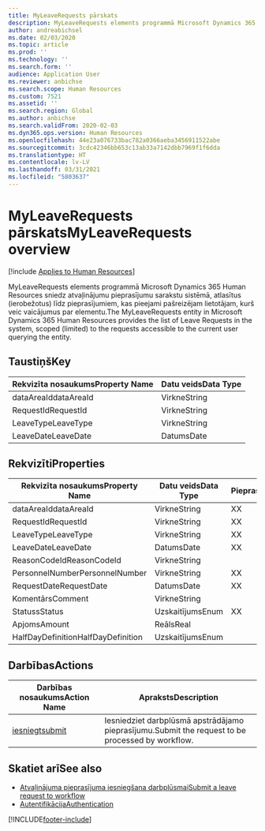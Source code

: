 ```yaml
---
title: MyLeaveRequests pārskats
description: MyLeaveRequests elements programmā Microsoft Dynamics 365 Human Resources sniedz atvaļinājumu pieprasījumu sarakstu sistēmā, atlasītus (ierobežotus) līdz pieprasījumiem, kas pieejami pašreizējam lietotājam, kurš veic vaicājumus par elementu.
author: andreabichsel
ms.date: 02/03/2020
ms.topic: article
ms.prod: ''
ms.technology: ''
ms.search.form: ''
audience: Application User
ms.reviewer: anbichse
ms.search.scope: Human Resources
ms.custom: 7521
ms.assetid: ''
ms.search.region: Global
ms.author: anbichse
ms.search.validFrom: 2020-02-03
ms.dyn365.ops.version: Human Resources
ms.openlocfilehash: 44e23a076733bac782a0366aeba3456911522abe
ms.sourcegitcommit: 3cdc42346bb653c13ab33a7142dbb7969f1f6dda
ms.translationtype: HT
ms.contentlocale: lv-LV
ms.lasthandoff: 03/31/2021
ms.locfileid: "5803637"
---
```

# <a name="myleaverequests-overview"></a><span data-ttu-id="b8a8e-103">MyLeaveRequests pārskats</span><span class="sxs-lookup"><span data-stu-id="b8a8e-103">MyLeaveRequests overview</span></span>

[!include [Applies to Human Resources](../includes/applies-to-hr.md)]

<span data-ttu-id="b8a8e-104">MyLeaveRequests elements programmā Microsoft Dynamics 365 Human Resources sniedz atvaļinājumu pieprasījumu sarakstu sistēmā, atlasītus (ierobežotus) līdz pieprasījumiem, kas pieejami pašreizējam lietotājam, kurš veic vaicājumus par elementu.</span><span class="sxs-lookup"><span data-stu-id="b8a8e-104">The MyLeaveRequests entity in Microsoft Dynamics 365 Human Resources provides the list of Leave Requests in the system, scoped (limited) to the requests accessible to the current user querying the entity.</span></span>

## <a name="key"></a><span data-ttu-id="b8a8e-105">Taustiņš</span><span class="sxs-lookup"><span data-stu-id="b8a8e-105">Key</span></span>

  | <span data-ttu-id="b8a8e-106">Rekvizīta nosaukums</span><span class="sxs-lookup"><span data-stu-id="b8a8e-106">Property Name</span></span> | <span data-ttu-id="b8a8e-107">Datu veids</span><span class="sxs-lookup"><span data-stu-id="b8a8e-107">Data Type</span></span> |
  |---------------|-----------|
  | <span data-ttu-id="b8a8e-108">dataAreaId</span><span class="sxs-lookup"><span data-stu-id="b8a8e-108">dataAreaId</span></span>    | <span data-ttu-id="b8a8e-109">Virkne</span><span class="sxs-lookup"><span data-stu-id="b8a8e-109">String</span></span>    |
  | <span data-ttu-id="b8a8e-110">RequestId</span><span class="sxs-lookup"><span data-stu-id="b8a8e-110">RequestId</span></span>     | <span data-ttu-id="b8a8e-111">Virkne</span><span class="sxs-lookup"><span data-stu-id="b8a8e-111">String</span></span>    |
  | <span data-ttu-id="b8a8e-112">LeaveType</span><span class="sxs-lookup"><span data-stu-id="b8a8e-112">LeaveType</span></span>     | <span data-ttu-id="b8a8e-113">Virkne</span><span class="sxs-lookup"><span data-stu-id="b8a8e-113">String</span></span>    |
  | <span data-ttu-id="b8a8e-114">LeaveDate</span><span class="sxs-lookup"><span data-stu-id="b8a8e-114">LeaveDate</span></span>     | <span data-ttu-id="b8a8e-115">Datums</span><span class="sxs-lookup"><span data-stu-id="b8a8e-115">Date</span></span>      |
  
## <a name="properties"></a><span data-ttu-id="b8a8e-116">Rekvizīti</span><span class="sxs-lookup"><span data-stu-id="b8a8e-116">Properties</span></span>

  | <span data-ttu-id="b8a8e-117">Rekvizīta nosaukums</span><span class="sxs-lookup"><span data-stu-id="b8a8e-117">Property Name</span></span>     | <span data-ttu-id="b8a8e-118">Datu veids</span><span class="sxs-lookup"><span data-stu-id="b8a8e-118">Data Type</span></span> | <span data-ttu-id="b8a8e-119">Pieprasīts</span><span class="sxs-lookup"><span data-stu-id="b8a8e-119">Required</span></span> |
  |-------------------|-----------|----------|
  | <span data-ttu-id="b8a8e-120">dataAreaId</span><span class="sxs-lookup"><span data-stu-id="b8a8e-120">dataAreaId</span></span>        | <span data-ttu-id="b8a8e-121">Virkne</span><span class="sxs-lookup"><span data-stu-id="b8a8e-121">String</span></span>    | <span data-ttu-id="b8a8e-122">X</span><span class="sxs-lookup"><span data-stu-id="b8a8e-122">X</span></span>        |
  | <span data-ttu-id="b8a8e-123">RequestId</span><span class="sxs-lookup"><span data-stu-id="b8a8e-123">RequestId</span></span>         | <span data-ttu-id="b8a8e-124">Virkne</span><span class="sxs-lookup"><span data-stu-id="b8a8e-124">String</span></span>    | <span data-ttu-id="b8a8e-125">X</span><span class="sxs-lookup"><span data-stu-id="b8a8e-125">X</span></span>        |
  | <span data-ttu-id="b8a8e-126">LeaveType</span><span class="sxs-lookup"><span data-stu-id="b8a8e-126">LeaveType</span></span>         | <span data-ttu-id="b8a8e-127">Virkne</span><span class="sxs-lookup"><span data-stu-id="b8a8e-127">String</span></span>    | <span data-ttu-id="b8a8e-128">X</span><span class="sxs-lookup"><span data-stu-id="b8a8e-128">X</span></span>        |
  | <span data-ttu-id="b8a8e-129">LeaveDate</span><span class="sxs-lookup"><span data-stu-id="b8a8e-129">LeaveDate</span></span>         | <span data-ttu-id="b8a8e-130">Datums</span><span class="sxs-lookup"><span data-stu-id="b8a8e-130">Date</span></span>      | <span data-ttu-id="b8a8e-131">X</span><span class="sxs-lookup"><span data-stu-id="b8a8e-131">X</span></span>        |
  | <span data-ttu-id="b8a8e-132">ReasonCodeId</span><span class="sxs-lookup"><span data-stu-id="b8a8e-132">ReasonCodeId</span></span>      | <span data-ttu-id="b8a8e-133">Virkne</span><span class="sxs-lookup"><span data-stu-id="b8a8e-133">String</span></span>    |          |
  | <span data-ttu-id="b8a8e-134">PersonnelNumber</span><span class="sxs-lookup"><span data-stu-id="b8a8e-134">PersonnelNumber</span></span>   | <span data-ttu-id="b8a8e-135">Virkne</span><span class="sxs-lookup"><span data-stu-id="b8a8e-135">String</span></span>    | <span data-ttu-id="b8a8e-136">X</span><span class="sxs-lookup"><span data-stu-id="b8a8e-136">X</span></span>        |
  | <span data-ttu-id="b8a8e-137">RequestDate</span><span class="sxs-lookup"><span data-stu-id="b8a8e-137">RequestDate</span></span>       | <span data-ttu-id="b8a8e-138">Datums</span><span class="sxs-lookup"><span data-stu-id="b8a8e-138">Date</span></span>      | <span data-ttu-id="b8a8e-139">X</span><span class="sxs-lookup"><span data-stu-id="b8a8e-139">X</span></span>        |
  | <span data-ttu-id="b8a8e-140">Komentārs</span><span class="sxs-lookup"><span data-stu-id="b8a8e-140">Comment</span></span>           | <span data-ttu-id="b8a8e-141">Virkne</span><span class="sxs-lookup"><span data-stu-id="b8a8e-141">String</span></span>    |          |
  | <span data-ttu-id="b8a8e-142">Statuss</span><span class="sxs-lookup"><span data-stu-id="b8a8e-142">Status</span></span>            | <span data-ttu-id="b8a8e-143">Uzskaitījums</span><span class="sxs-lookup"><span data-stu-id="b8a8e-143">Enum</span></span>      | <span data-ttu-id="b8a8e-144">X</span><span class="sxs-lookup"><span data-stu-id="b8a8e-144">X</span></span>        |
  | <span data-ttu-id="b8a8e-145">Apjoms</span><span class="sxs-lookup"><span data-stu-id="b8a8e-145">Amount</span></span>            | <span data-ttu-id="b8a8e-146">Reāls</span><span class="sxs-lookup"><span data-stu-id="b8a8e-146">Real</span></span>      |          |
  | <span data-ttu-id="b8a8e-147">HalfDayDefinition</span><span class="sxs-lookup"><span data-stu-id="b8a8e-147">HalfDayDefinition</span></span> | <span data-ttu-id="b8a8e-148">Uzskaitījums</span><span class="sxs-lookup"><span data-stu-id="b8a8e-148">Enum</span></span>      |          |

## <a name="actions"></a><span data-ttu-id="b8a8e-149">Darbības</span><span class="sxs-lookup"><span data-stu-id="b8a8e-149">Actions</span></span>

 | <span data-ttu-id="b8a8e-150">Darbības nosaukums</span><span class="sxs-lookup"><span data-stu-id="b8a8e-150">Action Name</span></span>                               | <span data-ttu-id="b8a8e-151">Apraksts</span><span class="sxs-lookup"><span data-stu-id="b8a8e-151">Description</span></span>                                     |
 |-------------------------------------------|-------------------------------------------------|
 | [<span data-ttu-id="b8a8e-152">iesniegt</span><span class="sxs-lookup"><span data-stu-id="b8a8e-152">submit</span></span>](hr-developer-api-myleaverequests-submit.md)   | <span data-ttu-id="b8a8e-153">Iesniedziet darbplūsmā apstrādājamo pieprasījumu.</span><span class="sxs-lookup"><span data-stu-id="b8a8e-153">Submit the request to be processed by workflow.</span></span> |

## <a name="see-also"></a><span data-ttu-id="b8a8e-154">Skatiet arī</span><span class="sxs-lookup"><span data-stu-id="b8a8e-154">See also</span></span>

- [<span data-ttu-id="b8a8e-155">Atvaļinājuma pieprasījuma iesniegšana darbplūsmai</span><span class="sxs-lookup"><span data-stu-id="b8a8e-155">Submit a leave request to workflow</span></span>](hr-developer-api-myleaverequests-submit.md)
- [<span data-ttu-id="b8a8e-156">Autentifikācija</span><span class="sxs-lookup"><span data-stu-id="b8a8e-156">Authentication</span></span>](hr-developer-api-authentication.md)

[!INCLUDE[footer-include](../includes/footer-banner.md)]